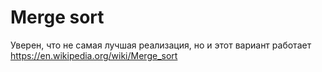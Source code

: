 # Merge sort

Уверен, что не самая лучшая реализация, но и этот вариант работает
https://en.wikipedia.org/wiki/Merge_sort
